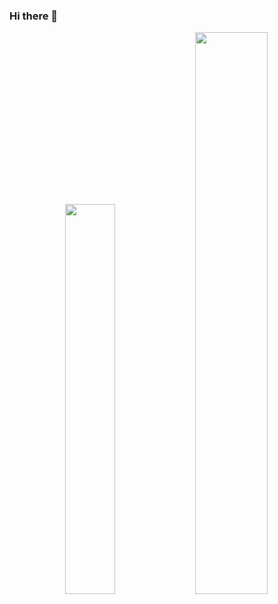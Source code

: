 ### Hi there 👋

<div align="center">
   <img width="40%" src="https://github-readme-stats.vercel.app/api/top-langs/?username=polarby&theme=dark&layout=compact" /> <img width="48%" src="https://github-readme-stats.vercel.app/api?username=polarby&show_icons=true&theme=dark" />
</div>


<!--
**polarby/polarby** is a ✨ _special_ ✨ repository because its `README.md` (this file) appears on your GitHub profile.

Here are some ideas to get you started:

- 🔭 I’m currently working on ...
- 🌱 I’m currently learning ...
- 👯 I’m looking to collaborate on ...
- 🤔 I’m looking for help with ...
- 💬 Ask me about ...
- 📫 How to reach me: ...
- 😄 Pronouns: ...
- ⚡ Fun fact: ...
-->
